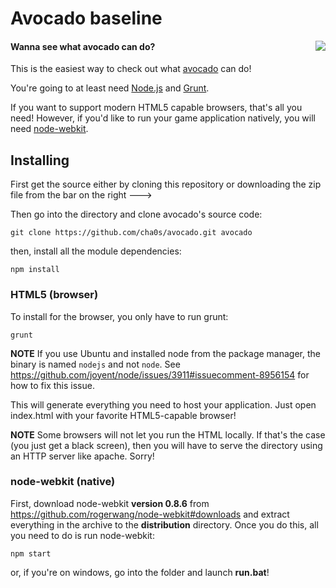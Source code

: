# Avocado baseline

<img align="right" src="https://raw.github.com/cha0s/avocado/master/logo.png">

#### Wanna see what avocado can do?

This is the easiest way to check out what
[avocado](https://github.com/cha0s/avocado) can do!

You're going to at least need [Node.js](http://nodejs.org/) and
[Grunt](http://gruntjs.com/).

If you want to support modern HTML5 capable browsers, that's all you need!
However, if you'd like to run your game application natively, you will need
[node-webkit](https://github.com/rogerwang/node-webkit).

## Installing

First get the source either by cloning this repository or downloading the zip
file from the bar on the right --->

Then go into the directory and clone avocado's source code:

`git clone https://github.com/cha0s/avocado.git avocado`

then, install all the module dependencies:

`npm install`

### HTML5 (browser)

To install for the browser, you only have to run grunt:

`grunt`

**NOTE** If you use Ubuntu and installed node from the package manager, the
binary is named `nodejs` and not `node`. See
https://github.com/joyent/node/issues/3911#issuecomment-8956154 for how to
fix this issue.

This will generate everything you need to host your application. Just open
index.html with your favorite HTML5-capable browser!

**NOTE** Some browsers will not let you run the HTML locally. If that's the
case (you just get a black screen), then you will have to serve the directory
using an HTTP server like apache. Sorry!

### node-webkit (native)

First, download node-webkit **version 0.8.6** from
https://github.com/rogerwang/node-webkit#downloads and extract everything in
the archive to the **distribution** directory.
Once you do this, all you need to do is run node-webkit:

`npm start`

or, if you're on windows, go into the folder and launch **run.bat**!
